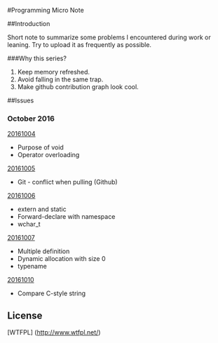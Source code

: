 #Programming Micro Note

##Introduction

Short note to summarize some problems I encountered during work or leaning. 
Try to upload it as frequently as possible.

###Why this series?
1. Keep memory refreshed.  
2. Avoid falling in the same trap.  
3. Make github contribution graph look cool.  

##Issues

### October 2016
[20161004](/Programming_Micro_Note_20161004.md)  
*  Purpose of void  
*  Operator overloading  

[20161005](/Programming_Micro_Note_20161005.md)  
*  Git - conflict when pulling (Github)  

[20161006](/Programming_Micro_Note_20161006.md)  
*  extern and static
*  Forward-declare with namespace
*  wchar_t

[20161007](/Programming_Micro_Note_20161007.md)  
*  Multiple definition  
*  Dynamic allocation with size 0  
*  typename  

[20161010](/Programming_Micro_Note_20161010.md)  
*  Compare C-style string  


## License
[WTFPL] (http://www.wtfpl.net/)
